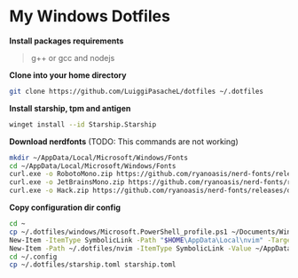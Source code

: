 
# My Windows Dotfiles

**Install packages requirements**
> g++ or gcc and nodejs 

**Clone into your home directory**
```sh
git clone https://github.com/LuiggiPasacheL/dotfiles ~/.dotfiles
```

**Install starship, tpm and antigen**
```sh
winget install --id Starship.Starship
```

**Download nerdfonts** (TODO: This commands are not working)
```sh
mkdir ~/AppData/Local/Microsoft/Windows/Fonts
cd ~/AppData/Local/Microsoft/Windows/Fonts
curl.exe -o RobotoMono.zip https://github.com/ryanoasis/nerd-fonts/releases/download/v3.0.2/RobotoMono.zip
curl.exe -o JetBrainsMono.zip https://github.com/ryanoasis/nerd-fonts/releases/download/v3.0.2/JetBrainsMono.zip
curl.exe -o Hack.zip https://github.com/ryanoasis/nerd-fonts/releases/download/v3.0.2/Hack.zip
```

**Copy configuration dir config**
```sh
cd ~
cp ~/.dotfiles/windows/Microsoft.PowerShell_profile.ps1 ~/Documents/WindowsPowerShell/Microsoft.PowerShell_profile.ps1
New-Item -ItemType SymbolicLink -Path "$HOME\AppData\Local\nvim" -Target "$HOME\.dotfiles\nvim"
New-Item -Path ~/.dotfiles/nvim -ItemType SymbolicLink -Value ~/AppData/Local/nvim
cd ~/.config
cp ~/.dotfiles/starship.toml starship.toml
```
